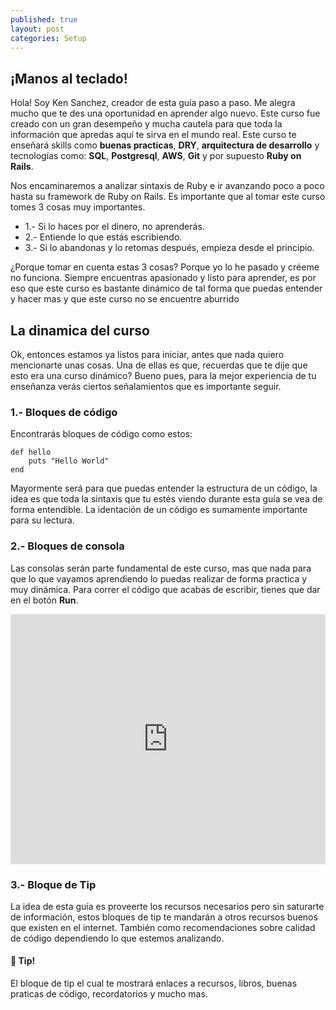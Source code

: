```yaml
---
published: true
layout: post
categories: Setup
---
```

## ¡Manos al teclado!

Hola! Soy Ken Sanchez, creador de esta guía paso a paso. Me alegra mucho que te des una oportunidad en aprender algo nuevo. Este curso fue creado con un gran desempeño y mucha cautela para que toda la información que apredas aquí te sirva en el mundo real. Este curso te enseñará skills como <strong>buenas practicas</strong>, <strong>DRY</strong>, <strong>arquitectura de desarrollo</strong> y tecnologías como: <strong>SQL</strong>, <strong>Postgresql</strong>, <strong>AWS</strong>, <strong>Git</strong> y por supuesto <strong>Ruby on Rails</strong>.

Nos encaminaremos a analizar sintaxis de Ruby e ir avanzando poco a poco hasta su framework de Ruby on Rails. Es importante que al tomar este curso tomes 3 cosas muy importantes.

- 1.- Si lo haces por el dinero, no aprenderás.
- 2.- Entiende lo que estás escribiendo.
- 3.- Si lo abandonas y lo retomas después, empieza desde el principio.

¿Porque tomar en cuenta estas 3 cosas? Porque yo lo he pasado y créeme no funciona. Siempre encuentras apasionado y listo para aprender, es por eso que este curso es bastante dinámico de tal forma que puedas entender y hacer mas y que este curso no se encuentre aburrido


## La dinamica del curso

Ok, entonces estamos ya listos para iniciar, antes que nada quiero mencionarte unas cosas. Una de ellas es que, recuerdas que te dije que esto era una curso dinámico? Bueno pues, para la mejor experiencia de tu enseñanza verás ciertos señalamientos que es importante seguir.

### 1.- Bloques de código

Encontrarás bloques de código como estos:

    def hello
        puts "Hello World"
    end
    
Mayormente será para que puedas entender la estructura de un código, la idea es que toda la sintaxis que tu estés viendo durante esta guía se vea de forma entendible. La identación de un código es sumamente importante para su lectura.

### 2.- Bloques de consola
Las consolas serán parte fundamental de este curso, mas que nada para que lo que vayamos aprendiendo lo puedas realizar de forma practica y muy dinámica. Para correr el código que acabas de escribir, tienes que dar en el botón <strong>Run</strong>. 

<iframe height="400px" width="100%" src="https://repl.it/repls/AzureAquamarineFont?lite=true" scrolling="no" frameborder="no" allowtransparency="true" allowfullscreen="true" sandbox="allow-forms allow-pointer-lock allow-popups allow-same-origin allow-scripts allow-modals"></iframe>

### 3.- Bloque de Tip
La idea de esta guía es proveerte los recursos necesarios pero sin saturarte de información, estos bloques de tip te mandarán a otros recursos buenos que existen en el internet. También como recomendaciones sobre calidad de código dependiendo lo que estemos analizando.

<div class="tips">
  <h4>💎 Tip!</h4>
  El bloque de tip el cual te mostrará enlaces a recursos, libros, buenas praticas de código, recordatorios y mucho mas.
</div>